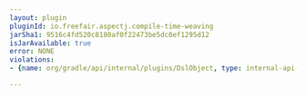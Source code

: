 ```yaml
---
layout: plugin
pluginId: io.freefair.aspectj.compile-time-weaving
jarSha1: 9516c4fd520c8180af0f22473be5dc0ef1295d12
isJarAvailable: true
error: NONE
violations:
- {name: org/gradle/api/internal/plugins/DslObject, type: internal-api-usage}

---
```

